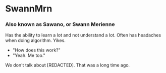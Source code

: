 # SwannMrn
### Also known as Sawano, or Swann Merienne

Has the ability to learn a lot and not understand a lot. Often has headaches when doing algorithm.
Yikes.

- "How does this work?"
- "Yeah. Me too."

We don't talk about [REDACTED]. That was a long time ago.
